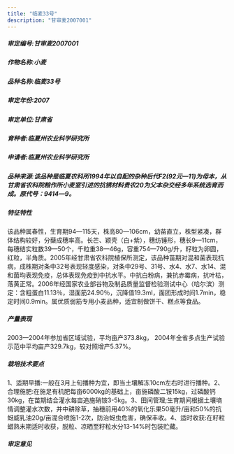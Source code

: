 ```yaml
---
title: "临麦33号"
description: "甘审麦2007001"
---
```

##### 审定编号:甘审麦2007001

##### 作物名称:小麦

##### 品种名称:临麦33号

##### 审定年份:2007

##### 审定单位:甘肃省

##### 育种者:临夏州农业科学研究所

##### 申请者:临夏州农业科学研究所

##### 品种来源:该品种是临夏农科所1994年以自配的杂种后代F2(92元—11)为母本，从甘肃省农科院粮作所小麦室引进的抗锈材料贵农20为父本杂交经多年系统选育而成。原代号：9414—9。

##### 特征特性
该品种属春性，生育期94—115天，株高80—106cm，幼苗直立，株型紧凑，群体结构较好，分蘖成穗率高。长芒、颖壳（白+紫），穗纺锤形，穗长9—11cm，每穗结实粒数39—50个，千粒重38—46g，容重754—790g/升，籽粒为卵圆，红粒，半角质。2005年经甘肃省农科院植保所测定，该品种苗期对混和菌表现抗病，成株期对条中32号表现轻度感染，对条中29号、31号、水4、水7、水14、混和菌均表现免疫，总体表现免疫到中抗水平。中抗白粉病，兼抗赤霉病，抗叶枯，落黄正常。2006年经国家农业部谷物及制品质量监督检验测试中心（哈尔滨）测定：含粗蛋白11.13％，湿面筋24.90％，沉降值19.3ml，面团形成时间1.7min，稳定时间0.9min。属优质弱筋专用小麦品种，适宜制做饼干、糕点等食品。

##### 产量表现
2003—2004年参加省区域试验，平均亩产373.8kg， 2004年全省多点生产试验示范中平均亩产329.7kg，较对照增产5.37%。

##### 栽培技术要点
1、适期早播:一般在3月上旬播种为宜，即当土壤解冻10cm左右时进行播种。2、合理施肥:在施足有机肥每亩6000kg的基础上，亩施磷酸二铵15kg，过磷酸钙30kg，在苗期结合灌水每亩追施硝铵3-5kg。3、田间管理;生育期间根据土壤墒情调整灌水次数，并中耕除草，抽穗前用40%的氧化乐果50毫升/亩和50%的抗蚜威乳油20g/亩混合喷施1-2次，防治蚜虫危害，确保丰收。4、适时收获:在籽粒蜡熟末期适时收获，脱粒、凉晒至籽粒水分13-14%时包装贮藏。

##### 审定意见

